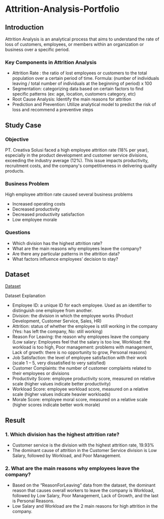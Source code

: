 # Attrition-Analysis-Portfolio
## Introduction
Attrition Analysis is an analytical process that aims to understand the rate of loss of customers, employees, or members within an organization or business over a specific period.
### Key Components in Attrition Analysis
-	Attrition Rate : the ratio of lost employees or customers to the total population over a certain period of time.
Formula: (number of individuals leaving / total number of individuals at the beginning of period) x 100
-	Segmentation: categorizing data based on certain factors to find specific patterns (ex: age, location, customers category, etc)
-	Root Cause Analysis: Identify the main reasons for attrition
-	Prediction and Prevention: Utilize analytical model to predict the risk of loss and recommend a preventive steps

## Study Case
### Objective
PT. Creativa Solusi faced a high employee attrition rate (18% per year), especially in the product development and customer service divisions, exceeding the industry average (12%). This issue impacts productivity, recruitment costs, and the company's competitiveness in delivering quality products.
### Business Problem
High employee attrition rate caused several business problems
-	Increased operating costs
-	Decreased productivity
-	Decreased productivity satisfaction
-	Low employee morale
### Questions
-	Which division has the highest attrition rate?
-	What are the main reasons why employees leave the company?
-	Are there any particular patterns in the attrition data?
-	What factors influence employees’ decision to stay?

## Dataset
<a href="https://github.com/dzikrinasilmi/Attrition-Analysis-Portfolio/blob/main/PTKreativaSolusi.csv">Dataset</a>

Dataset Explanation
-	Employee ID: a unique ID for each employee. Used as an identifier to distinguish one employee from another.
-	Division: the division in which the employee works (Product Development, Customer Service, Sales, HR)
-	Attrition: status of whether the employee is still working in the company (Yes: has left the company, No: still working)
-	Reason For Leaving: the reason why employees leave the company
  (Low salary: Employees feel that the salary is too low,
  Workload: the workload is too high,
  Poor management: problems with management,
  Lack of growth: there is no opportunity to grow,
  Personal reasons)
-	Job Satisfaction: the level of employee satisfaction with their work (scale 1 – 5, very dissatisfied to very satisfied)
-	Customer Complaints: the number of customer complaints related to their employees or divisions 
-	Productivity Score: employee productivity score, measured on relative scale (higher values indicate better productivity)
-	Workload Score: employee workload score, measured on a relative scale (higher values indicate heavier workloads)
-	Morale Score: employee moral score, measured on a relative scale (higher scores indicate better work morale)

## Result
### 1. Which division has the highest attrition rate?
-	Customer service is the division with the highest attrition rate, 19.93%
-	The dominant cause of attrition in the Customer Service division is Low Salary, followed by Workload, and Poor Management.
### 2. What are the main reasons why employees leave the company?
-	Based on the “ReasonForLeaving” data from the dataset, the dominant reason that causes overall workers to leave the company is Workload, followed by Low Salary, Poor Management, Lack of Growth, and the last is Personal Reasons.
-	Low Salary and Workload are the 2 main reasons for high attrition in the company.
